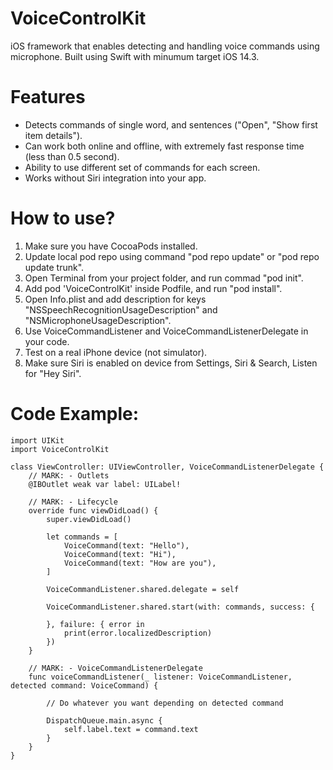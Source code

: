 # VoiceControlKit
iOS framework that enables detecting and handling voice commands using microphone. Built using Swift with minumum target iOS 14.3.

# Features
* Detects commands of single word, and sentences ("Open", "Show first item details").
* Can work both online and offline, with extremely fast response time (less than 0.5 second).
* Ability to use different set of commands for each screen.
* Works without Siri integration into your app.

# How to use?
1. Make sure you have CocoaPods installed.
2. Update local pod repo using command "pod repo update" or "pod repo update trunk".
3. Open Terminal from your project folder, and run commad "pod init".
4. Add pod 'VoiceControlKit' inside Podfile, and run "pod install".
5. Open Info.plist and add description for keys "NSSpeechRecognitionUsageDescription" and "NSMicrophoneUsageDescription".
6. Use VoiceCommandListener and VoiceCommandListenerDelegate in your code.
7. Test on a real iPhone device (not simulator).
8. Make sure Siri is enabled on device from Settings, Siri & Search, Listen for "Hey Siri".

# Code Example:

    import UIKit
    import VoiceControlKit

    class ViewController: UIViewController, VoiceCommandListenerDelegate {
        // MARK: - Outlets
        @IBOutlet weak var label: UILabel!
    
        // MARK: - Lifecycle
        override func viewDidLoad() {
            super.viewDidLoad()
        
            let commands = [
                VoiceCommand(text: "Hello"),
                VoiceCommand(text: "Hi"),
                VoiceCommand(text: "How are you"),
            ]
        
            VoiceCommandListener.shared.delegate = self
        
            VoiceCommandListener.shared.start(with: commands, success: {
            
            }, failure: { error in
                print(error.localizedDescription)
            })
        }
    
        // MARK: - VoiceCommandListenerDelegate
        func voiceCommandListener(_ listener: VoiceCommandListener, detected command: VoiceCommand) {
        
            // Do whatever you want depending on detected command
        
            DispatchQueue.main.async {
                self.label.text = command.text
            }
        }
    }
